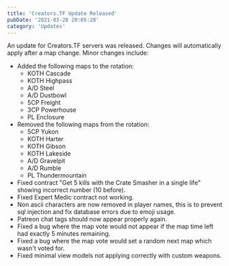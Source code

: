 ```yaml
---
title: 'Creators.TF Update Released'
pubDate: '2021-03-28 20:05:28'
category: 'Updates'
---
```


<p>
An update for Creators.TF servers was released. Changes will automatically apply after a map change. Minor changes include:
	<ul>
		<li>Added the following maps to the rotation:
			<ul>
			<li>KOTH Cascade
			<li>KOTH Highpass
			<li>A/D Steel
			<li>A/D Dustbowl
			<li>5CP Freight
			<li>3CP Powerhouse
			<li>PL Enclosure
			</ul>
		<li>Removed the following maps from the rotation:
			<ul>
			<li>5CP Yukon
			<li>KOTH Harter
			<li>KOTH Gibson
			<li>KOTH Lakeside
			<li>A/D Gravelpit
			<li>A/D Rumble
			<li>PL Thundermountain
			</ul>
		<li>Fixed contract "Get 5 kills with the Crate Smasher in a single life" showing incorrect number (10 before).
		<li>Fixed Expert Medic contract not working.</li>
		<li>Non ascii characters are now removed in player names, this is to prevent sql injection and fix database errors due to emoji usage.
		<li>Patreon chat tags should now appear properly again.
		<li>Fixed a bug where the map vote would not appear if the map time left had exactly 5 minutes remaining.</li>
		<li>Fixed a bug where the map vote would set a random next map which wasn't voted for.</li>
		<li>Fixed minimal view models not applying correctly with custom weapons.</li>
	</ul>
</p>
